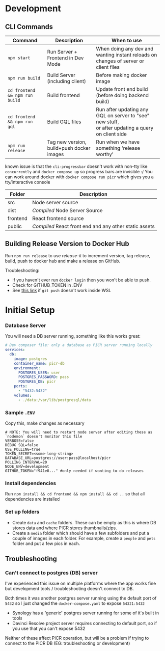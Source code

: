 
# Development

## CLI Commands
| Command                        | Description                               | When to use                                                                                            |
|--------------------------------|-------------------------------------------|--------------------------------------------------------------------------------------------------------|
| `npm start`                    | Run Server + Frontend in Dev Mode         | When doing any dev and wanting instant reloads on changes of server or client files                    |
| `npm run build`                | Build Server (including client)           | Before making docker image                                                                             |
| `cd frontend && npm run build` | Build frontend                            | Update front end build (before doing backend build)                                                    |
| `cd frontend && npm run gql`   | Build GQL files                           | Run after updating any GQL on server to "see" new stuff, <br/>or after updating a query on client side |
| `npm run release`              | Tag new version, build+push docker images | Run when we have something 'release worthy'                                                            |


known issue is that the `cli-progressbar` doesn't work with non-tty like  `concurrently` and `docker compose up` so progress bars are invisible :/
You can work around docker with `docker compose run picr` which gives you a tty/interactive console

| Folder   | Description                                            |
|----------|--------------------------------------------------------|
| src      | Node server source                                     |
| dist     | *Compiled* Node Server Source                          |
| frontend | React frontend source                                  |
| public   | *Compiled* React front end and any other static assets |

## Building Release Version to Docker Hub

Run `npm run release` to use _release-it_ to increment version, tag release, build, push to docker hub and make a release on GitHub.

Troubleshooting:
- If you haven't ever run `docker login` then you won't be able to push.
- Check for GITHUB_TOKEN in .ENV
- See [this link](https://dev.to/equiman/sharing-git-credentials-between-windows-and-wsl-5a2a) if `git push` doesn't work inside WSL


# Initial Setup
### Database Server
You will need a DB server running, something like this works great:
```yaml
# Dev composer file: only a database as PICR server running locally
services:
  db:
    image: postgres
    container_name: picr-db
    environment:
      POSTGRES_USER: user
      POSTGRES_PASSWORD: pass
      POSTGRES_DB: picr
    ports:
      - "5432:5432"
    volumes:
      - ./data:/var/lib/postgresql/data
```

### Sample `.ENV`
Copy this, make changes as necessary
```dotenv
# NOTE: You will need to restart node server after editing these as `nodemon` doesn't monitor this file
VERBOSE=false
DEBUG_SQL=false
USE_POLLING=true
TOKEN_SECRET=<some-long-string>
DATABASE_URL=postgres://user:pass@localhost/picr
POLLING_INTERVAL=20
NODE_ENV=development
GITHUB_TOKEN="f941e0..." #only needed if wanting to do releases
```

### Install dependencies
Run `npm install && cd frontend && npm install && cd ..` so that all dependencies are installed

### Set up folders
- Create `data` and `cache` folders. These can be empty as this is where DB stores data and where PICR stores thumbnails/zips.
- Create a `media` folder which should have a few subfolders and put a couple of images in each folder. 
  For example, create a `people` and `pets` folder and put a few pics in each.

## Troubleshooting

### Can't connect to postgres (DB) server
I've experienced this issue on multiple platforms where the app works fine but development tools / troubleshooting doesn't connect to DB. 

Both times it was another postgres server running using the default port of `5432` so I just changed the `docker-compose.yaml` to expose `54321:5432`
- Synology has a 'generic' postgres server running for some of it's built in tools
- Davinci Resolve project server requires connecting to default port, so if you use that you can't expose 5432

Neither of these affect PICR operation, but will be a problem if trying to connect to the PICR DB (EG: troubleshooting or development)